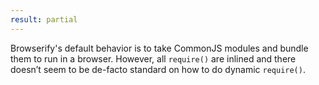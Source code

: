 ```yaml
---
result: partial
---
```


Browserify's default behavior is to take CommonJS modules and bundle them to run in a browser. However, all `require()` are inlined and there doesn’t seem to be de-facto standard on how to do dynamic `require()`.
